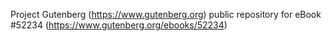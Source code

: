 Project Gutenberg (https://www.gutenberg.org) public repository for
eBook #52234 (https://www.gutenberg.org/ebooks/52234)
